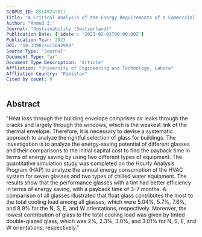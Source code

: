 ```yaml
---
SCOPUS_ID: 85149245017
Title: "A Critical Analysis of the Energy Requirements of a Commercial Building Based on Various Types of Glass Insulations"
Author: "Ahmed I."
Journal: "Sustainability (Switzerland)"
Publication Date: {'$date': '2023-02-01T00:00:00Z'}
Publication Year: 2023
DOI: "10.3390/su15042998"
Source Type: "Journal"
Document Type: "ar"
Document Type Description: "Article"
Affliation: "University of Engineering and Technology, Lahore"
Affliation Country: "Pakistan"
Cited by count: 0
---
```


## Abstract
"Heat loss through the building envelope comprises air leaks through the cracks and largely through the windows, which is the weakest link of the thermal envelope. Therefore, it is necessary to devise a systematic approach to analyze the rightful selection of glass for buildings. The investigation is to analyze the energy-saving potential of different glasses and their comparisons to the initial capital cost to find the payback time in terms of energy saving by using two different types of equipment. The quantitative simulation study was completed on the Hourly Analysis Program (HAP) to analyze the annual energy consumption of the HVAC system for seven glasses and two types of chilled water equipment. The results show that the performance glasses with a tint had better efficiency in terms of energy saving, with a payback time of 3–7 months. A comparison of all glasses illustrated that float glass contributes the most to the total cooling load among all glasses, which were 5.04%, 5.7%, 7.6%, and 8.9% for the N, S, E, and W orientations, respectively. Moreover, the lowest contribution of glass to the total cooling load was given by tinted double-glazed glass, which was 2%, 2.3%, 3.0%, and 3.01% for N, S, E, and W orientations, respectively."
